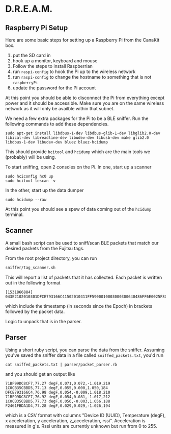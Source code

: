 # D.R.E.A.M.

## Raspberry Pi Setup

Here are some basic steps for setting up a Raspberry Pi from the CanaKit box.

1. put the SD card in
1. hook up a monitor, keyboard and mouse
1. Follow the steps to install Raspberrian
1. run `raspi-config` to hook the Pi up to the wireless network
1. run `raspi-config` to change the hostname to something that is not `raspberryPi`
1. update the password for the Pi account

At this point you should be able to disconnect the Pi from everything except power and it should be accessible.
Make sure you are on the same wireless network as it will only be availble within that subnet.

We need a few extra packages for the Pi to be a BLE sniffer.  Run the following commands to add these dependencies.

```
sudo apt-get install libdbus-1-dev libdbus-glib-1-dev libglib2.0-dev libical-dev libreadline-dev libudev-dev libusb-dev make glib2.0 libdbus-1-dev libudev-dev bluez bluez-hcidump
```

This should provide `hcitool` and `hcidump` which are the main tools we (probably) will be using.

To start sniffing, open 2 consoles on the Pi.  In one, start up a scanner

```
sudo hciconfig hc0 up
sudo hcitool lescan -v
```

In the other, start up the data dumper
```
sudo hcidump --raw
```

At this point you should see a spew of data coming out of the `hcidump` terminal.


## Scanner

A small bash script can be used to sniff/scan BLE packets that match our desired packets from the Fujitsu tags.

From the root project directory, you can run

```bash
sniffer/tag_scanner.sh
```

This will report a list of packets that it has collected.   Each packet is written out in the following format

```
[1531866884] 043E2102010301DFCE793166C41502010411FF5900010003000300640486FF6E0025F8C2
```
which include the timestamp (in seconds since the Epoch) in brackets followed by the packet data.

Logic to unpack that is in the parser.

## Parser

Using a short ruby script, you can parse the data from the sniffer.  Assuming you've saved the sniffer data in a file called `sniffed_packets.txt`, you'd run

```
cat sniffed_packets.txt | parser/packet_parser.rb
```

and you should get an output like
```
71BF99DC8CF7,77.27 degF,0.071,0.072,-1.019,219
1C0CB35CBBD5,77.13 degF,0.055,0.000,1.050,184
DFCE793166C4,76.98 degF,0.054,-0.009,1.018,210
71BF99DC8CF7,76.92 degF,0.054,0.081,-1.017,212
1C0CB35CBBD5,77.73 degF,0.056,-0.003,1.056,188
F2461FBDA1D4,77.28 degF,0.029,0.029,-1.026,194
```

which is a CSV format with columns "Device ID (UUID), Temperature (degF), x acceleration, y acceleration, z_acceleration, rssi".
Acceleration is measured in g's.  Rssi units are currently unknown but run from 0 to 255.
